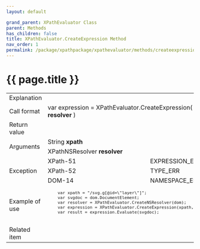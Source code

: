 ```yaml
---
layout: default

grand_parent: XPathEvaluator Class
parent: Methods
has_children: false
title: XPathEvaluator.CreateExpression Method
nav_order: 1
permalink: /package/xpathpackage/xpathevaluator/methods/createexpression
---
```

# {{ page.title }}

<table>
  <tr>
    <td>Explanation</td>
    <td colspan="2"></td>
  </tr>
  <tr>
    <td>Call format</td>
    <td colspan="2">var expression = XPathEvaluator.CreateExpression( <b>xpath, resolver</b> )</td>
  </tr>
  <tr>
    <td>Return value</td>
    <td colspan="2"></td>
  </tr>  
  <tr>
    <td rowspan="2">Arguments</td>
    <td>String <b>xpath</b></td>
    <td></td>
  </tr>
  <tr>
    <td>XPathNSResolver <b>resolver</b></td>
    <td></td>
  </tr>
  <tr>
    <td rowspan="3">Exception</td>
    <td>XPath-51</td>
    <td>EXPRESSION_ERR</td>
  </tr>
  <tr>
    <td>XPath-52</td>
    <td>TYPE_ERR</td>
  </tr>
  <tr>
    <td>DOM-14</td>
    <td>NAMESPACE_ERR</td>
  </tr>
  <tr>
    <td>Example of use</td>
    <td colspan="2"><code><pre>
    var xpath = "/svg.g[@id=\"layer\"]";
    var svgdoc = dom.DocumentElement;
    var resolver = XPathEvaluator.CreateNSResolver(dom);
    var expression = XPathEvaluator.CreateExpression(xpath, resolver);
    var result = expression.Evaluate(svgdoc);
    </pre></code></td>
  </tr>
  <tr>
    <td>Related item</td>
    <td colspan="2"></td>
  </tr>
</table>



